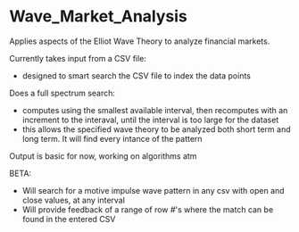 # Wave_Market_Analysis
Applies aspects of the Elliot Wave Theory to analyze financial markets.

Currently takes input from a CSV file:
  - designed to smart search the CSV file to index the data points
 
Does a full spectrum search:
  - computes using the smallest available interval, then recomputes with an increment to the interaval, until the interval is too large for the dataset
  - this allows the specified wave theory to be analyzed both short term and long term. It will find every intance of the pattern

Output is basic for now, working on algorithms atm

BETA:
  - Will search for a motive impulse wave pattern in any csv with open and close values, at any interval
  - Will provide feedback of a range of row #'s where the match can be found in the entered CSV
